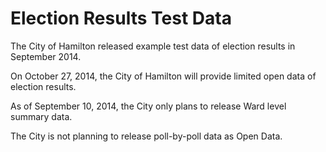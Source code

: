 Election Results Test Data
===================

The City of Hamilton released example test data of election results in September 2014.

On October 27, 2014, the City of Hamilton will provide limited open data of election results.

As of September 10, 2014, the City only plans to release Ward level summary data. 

The City is not planning to release poll-by-poll data as Open Data. 